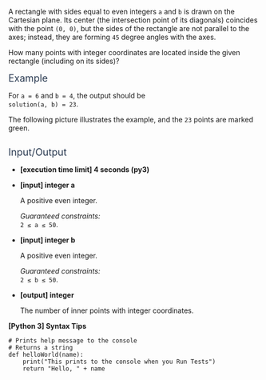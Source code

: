 <p>A rectangle with sides equal to even integers <code>a</code> and <code>b</code> is drawn on the Cartesian plane. Its center (the intersection point of its diagonals) coincides with the point <code>(0, 0)</code>, but the sides of the rectangle are not parallel to the axes; instead, they are forming <code>45</code> degree angles with the axes.</p>
<p>How many points with integer coordinates are located inside the given rectangle (including on its sides)?</p>
<p><span class="markdown--header" style="color:#2b3b52;font-size:1.4em">Example</span></p>
<p>For <code>a = 6</code> and <code>b = 4</code>, the output should be<br />
<code>solution(a, b) = 23</code>.</p>
<p>The following picture illustrates the example, and the <code>23</code> points are marked green.</p>
<p><img src="https://codesignal.s3.amazonaws.com/tasks/rectangleRotation/img/rectangle.png?_tm=1624664766833" alt /></p>
<p><span class="markdown--header" style="color:#2b3b52;font-size:1.4em">Input/Output</span></p>
<ul>
<li>
<p><strong>[execution time limit] 4 seconds (py3)</strong></p>
</li>
<li>
<p><strong>[input] integer a</strong></p>
<p>A positive even integer.</p>
<p><em>Guaranteed constraints:</em><br />
<code>2 ≤ a ≤ 50</code>.</p>
</li>
<li>
<p><strong>[input] integer b</strong></p>
<p>A positive even integer.</p>
<p><em>Guaranteed constraints:</em><br />
<code>2 ≤ b ≤ 50</code>.</p>
</li>
<li>
<p><strong>[output] integer</strong></p>
<p>The number of inner points with integer coordinates.</p>
</li>
</ul>
<p><strong>[Python 3] Syntax Tips</strong></p>
<pre><code class="language-python"><span class="hljs-comment"># Prints help message to the console</span>
<span class="hljs-comment"># Returns a string</span>
<span class="hljs-keyword">def</span> <span class="hljs-title function_">helloWorld</span>(<span class="hljs-params">name</span>):
    <span class="hljs-built_in">print</span>(<span class="hljs-string">"This prints to the console when you Run Tests"</span>)
    <span class="hljs-keyword">return</span> <span class="hljs-string">"Hello, "</span> + name

</code></pre>
